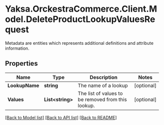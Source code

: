 # Yaksa.OrckestraCommerce.Client.Model.DeleteProductLookupValuesRequest
Metadata are entities which represents additional definitions and attribute information.

## Properties

Name | Type | Description | Notes
------------ | ------------- | ------------- | -------------
**LookupName** | **string** | The name of a lookup | [optional] 
**Values** | **List&lt;string&gt;** | The list of values to be removed from this lookup. | [optional] 

[[Back to Model list]](../README.md#documentation-for-models) [[Back to API list]](../README.md#documentation-for-api-endpoints) [[Back to README]](../README.md)

